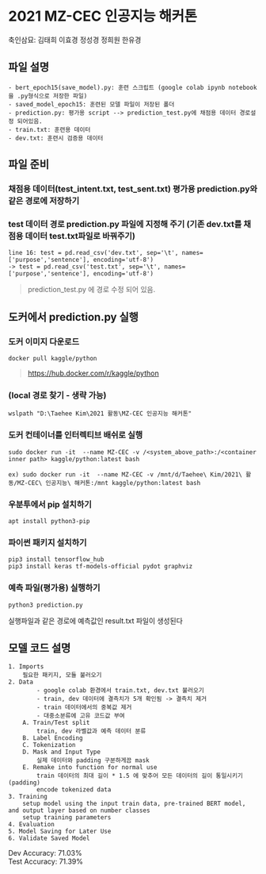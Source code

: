 2021 MZ-CEC 인공지능 해커톤 
===========================
축인삼묘: 김태희 이효경 정성경 정희원 한유경

파일 설명
---------
    - bert_epoch15(save_model).py: 훈련 스크립트 (google colab ipynb notebook을 .py형식으로 저장한 파일)
	- saved_model_epoch15: 훈련된 모델 파일이 저장된 폴더 
	- prediction.py: 평가용 script --> prediction_test.py에 채점용 데이터 경로설정 되어있음.
	- train.txt: 훈련용 데이터 
	- dev.txt: 훈련시 검증용 데이터 

파일 준비
--------	
### 채점용 데이터(test_intent.txt, test_sent.txt) 평가용 prediction.py와 같은 경로에 저장하기

### test 데이터 경로 prediction.py 파일에 지정해 주기 (기존 dev.txt를 채점용 데이터 test.txt파일로 바꿔주기)
    line 16: test = pd.read_csv('dev.txt', sep='\t', names=['purpose','sentence'], encoding='utf-8')
    -> test = pd.read_csv('test.txt', sep='\t', names=['purpose','sentence'], encoding='utf-8')
> prediction_test.py 에 경로 수정 되어 있음. 

도커에서 prediction.py 실행
--------------------------

### 도커 이미지 다운로드
    docker pull kaggle/python 
> https://hub.docker.com/r/kaggle/python 

### (local 경로 찾기 - 생략 가능)
    wslpath "D:\Taehee Kim\2021 활동\MZ-CEC 인공지능 해커톤"


### 도커 컨테이너를 인터렉티브 배쉬로 실행
    sudo docker run -it  --name MZ-CEC -v /<system_above_path>:/<container inner path> kaggle/python:latest bash

    ex) sudo docker run -it  --name MZ-CEC -v /mnt/d/Taehee\ Kim/2021\ 활동/MZ-CEC\ 인공지능\ 해커톤:/mnt kaggle/python:latest bash

### 우분투에서 pip 설치하기
    apt install python3-pip

### 파이썬 패키지 설치하기
    pip3 install tensorflow_hub
    pip3 install keras tf-models-official pydot graphviz

### 예측 파일(평가용) 실행하기
    python3 prediction.py


실행파일과 같은 경로에 예측값인 result.txt 파일이 생성된다

## 모델 코드 설명
    1. Imports 
        필요한 패키지, 모듈 불러오기
    2. Data
            - google colab 환경에서 train.txt, dev.txt 불러오기
            - train, dev 데이터에 결측치가 5개 확인됨 -> 결측치 제거
            - train 데이터에서의 중복값 제거
            - 대중소분류에 고유 코드값 부여
        A. Train/Test split
            train, dev 라벨값과 예측 데이터 분류
        B. Label Encoding
        C. Tokenization
        D. Mask and Input Type
            실제 데이터와 padding 구분하게끔 mask
        E. Remake into function for normal use
            train 데이터의 최대 길이 * 1.5 에 맞추어 모든 데이터의 길이 통일시키기(padding)
            encode tokenized data
    3. Training
        setup model using the input train data, pre-trained BERT model, and output layer based on number classes
        setup training parameters
    4. Evaluation
    5. Model Saving for Later Use
    6. Validate Saved Model
    
    
    
Dev Accuracy: 71.03%	
Test Accuracy: 71.39%
        
